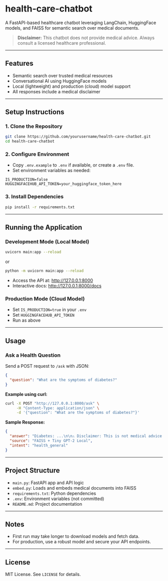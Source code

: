 # health-care-chatbot

A FastAPI-based healthcare chatbot leveraging LangChain, HuggingFace models, and FAISS for semantic search over medical documents.

> **Disclaimer:** This chatbot does not provide medical advice. Always consult a licensed healthcare professional.

---

## Features

- Semantic search over trusted medical resources
- Conversational AI using HuggingFace models
- Local (lightweight) and production (cloud) model support
- All responses include a medical disclaimer

---

## Setup Instructions

### 1. Clone the Repository

```sh
git clone https://github.com/yourusername/health-care-chatbot.git
cd health-care-chatbot
```

### 2. Configure Environment

- Copy `.env.example` to `.env` if available, or create a `.env` file.
- Set environment variables as needed:

```
IS_PRODUCTION=false
HUGGINGFACEHUB_API_TOKEN=your_huggingface_token_here
```

### 3. Install Dependencies

```sh
pip install -r requirements.txt
```

---

## Running the Application

### Development Mode (Local Model)

```sh
uvicorn main:app --reload
```
or
```sh
python -m uvicorn main:app --reload
```

- Access the API at: http://127.0.0.1:8000
- Interactive docs: http://127.0.0.1:8000/docs

### Production Mode (Cloud Model)

- Set `IS_PRODUCTION=true` in your `.env`
- Set `HUGGINGFACEHUB_API_TOKEN`
- Run as above

---

## Usage

### Ask a Health Question

Send a POST request to `/ask` with JSON:

```json
{
  "question": "What are the symptoms of diabetes?"
}
```

**Example using curl:**

```sh
curl -X POST "http://127.0.0.1:8000/ask" \
     -H "Content-Type: application/json" \
     -d '{"question": "What are the symptoms of diabetes?"}'
```

**Sample Response:**
```json
{
  "answer": "Diabetes: ...\n\n⚠️ Disclaimer: This is not medical advice. Please consult a licensed healthcare professional.",
  "source": "FAISS + Tiny GPT-2 Local",
  "intent": "health_general"
}
```

---

## Project Structure

- `main.py`: FastAPI app and API logic
- `embed.py`: Loads and embeds medical documents into FAISS
- `requirements.txt`: Python dependencies
- `.env`: Environment variables (not committed)
- `README.md`: Project documentation

---

## Notes

- First run may take longer to download models and fetch data.
- For production, use a robust model and secure your API endpoints.

---

## License

MIT License. See `LICENSE` for details.